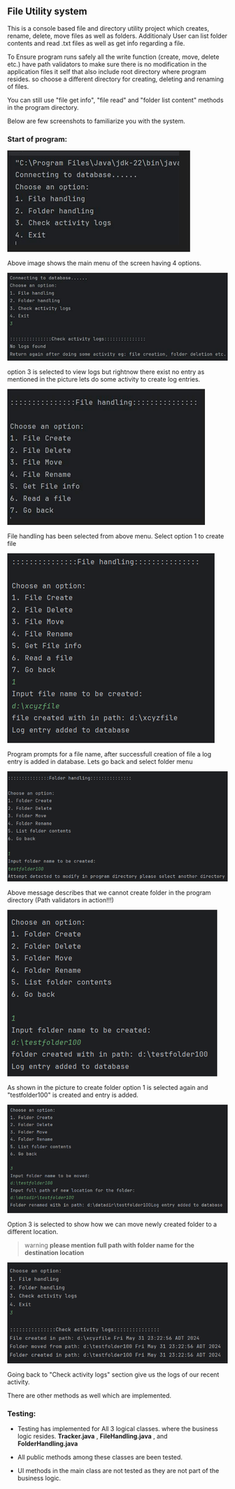 ## File Utility system

This is a console based file and directory utility project which creates,
rename, delete, move files as well as folders. Additionaly
User can list folder contents and read .txt files as well as
get info regarding a file.

To Ensure program runs safely all the write function (create, move, delete etc.) have path validators
to make sure there is no modification in the application files it self
that also include root directory where program resides. so choose a different directory for creating, deleting and renaming of files.

You can still use "file get info", "file read" and "folder list content" methods in the program directory.

Below are few screenshots to familiarize you with the system.

### Start of program:

![img_5.png](img/img_5.png)

Above image shows the main menu of the screen having 4 options.


![img_6.png](img/img_6.png)

option 3 is selected to view logs but rightnow there exist
no entry as mentioned in the picture lets do some activity to
create log entries.


![img_7.png](img/img_7.png)

File handling has been selected from above menu. Select option 
1 to create file

![img.png](img/img.png)

Program prompts for a file name, after successfull creation of
file a log entry is added in database. Lets go back and select
folder menu



![img_1.png](img/img_1.png)

Above message describes that we cannot create folder in the program directory
(Path validators in action!!!)

![img_2.png](img/img_2.png)

As shown in the picture to create folder option 1 is selected
again and "testfolder100" is created and entry is added.


![img_3.png](img/img_3.png)

Option 3 is selected to show how we can move newly created folder
to a different location.
>warning **please mention full path with folder name
for the destination location**



![img_4.png](img/img_4.png)

Going back to "Check activity logs" section give us the logs of our
recent activity.

There are other methods as well which are implemented.

### Testing:

- Testing has implemented for All 3 logical classes. where the business
logic resides.
**Tracker.java** ,
**FileHandling.java** ,
and **FolderHandling.java**

- All public methods among these classes are been tested.
- UI methods in the main class are not tested as they are not part of the business logic.

